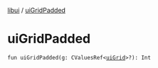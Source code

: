 [libui](index.md) / [uiGridPadded](./ui-grid-padded.md)

# uiGridPadded

`fun uiGridPadded(g: CValuesRef<`[`uiGrid`](ui-grid.md)`>?): Int`